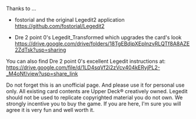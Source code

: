 Thanks to ...

* fostorial and the original Legedit2 application
  https://github.com/fostorial/Legedit2

* Dre 2 point 0's Legedit_Transformed which upgrades the card's look
  https://drive.google.com/drive/folders/18TgEBdjpXEpInzvRLQTf8A8AZE2ZdTsk?usp=sharing

You can also find Dre 2 point 0's excellent Legedit instructions at:
  https://drive.google.com/file/d/1LD4sqVf2i2zVcv404kERyjPL2-_M4oNf/view?usp=share_link

Do not forget this is an unofficial page. And please use it for
personal use only. All existing card contents are Upper Deck®
creatively owned. Legedit should not be used to replicate copyrighted
material you do not own.  We strongly incentive you to buy the
game. If you are here, I'm sure you will agree it is very fun and well
worth it.
